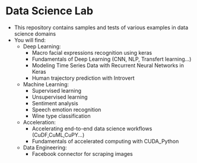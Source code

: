 # Data Science Lab

- This repository contains samples and tests of various examples in data science domains
- You will find:
    * Deep Learning:
        - Macro facial expressions recognition using keras
        - Fundamentals of Deep Learning (CNN, NLP, Transfert learning...)
        - Modeling Time Series Data with Recurrent Neural Networks in Keras
        - Human trajectory prediction with Introvert
    * Machine Learning:
        - Supervised learning
        - Unsupervised learning
        - Sentiment analysis
        - Speech emotion recognition
        - Wine type classification
    * Acceleration:
        - Accelerating end-to-end data science workflows (CuDF,CuML,CuPY...)
        - Fundamentals of accelerated computing with CUDA_Python
    * Data Engineering:
        - Facebook connector for scraping images
    
